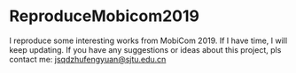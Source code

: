 # ReproduceMobicom2019
I reproduce some interesting works from MobiCom 2019. If I have time, I will keep updating. 
If you have any suggestions or ideas about this project, pls contact me: jsqdzhufengyuan@sjtu.edu.cn
